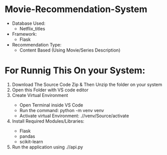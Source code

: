 # Movie-Recommendation-System
- Database Used:
  - Netflix_titles
- Framework:
  - Flask
- Recommendation Type:
  - Content Based (Using Movie/Series Description)
# For Runnig This On your System:
 <ol><li>Download The Source Code Zip & Then Unzip the folder on your system</li>
 <li>Open this Folder with VS code editor </li>
 <li>Create Virtual Environment</li>
 <ul><li>Open Terminal inside VS Code</li>
 <li>Run the command: python -m venv venv</li>
 <li>Activate virtual Environment: .//venv/Source/activate</li>
 </ul>
 <li>Install Required Modules/Libraries:</li>
 <ul><li>Flask</li>
 <li>pandas</li>
 <li>scikit-learn</li>
 </ul>
<li>Run the application using .//api.py </li>
 </ol>

